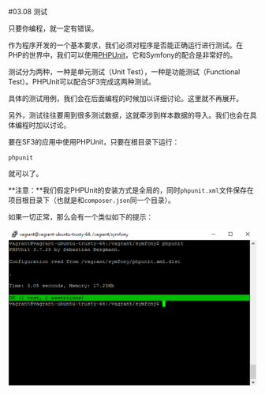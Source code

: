 #03.08 测试

只要你编程，就一定有错误。

作为程序开发的一个基本要求，我们必须对程序是否能正确运行进行测试。在PHP的世界中，我们可以使用[PHPUnit](https://phpunit.de/)，它和Symfony的配合是非常好的。

测试分为两种，一种是单元测试（Unit Test），一种是功能测试（Functional Test）。PHPUnit可以配合SF3完成这两种测试。

具体的测试用例，我们会在后面编程的时候加以详细讨论。这里就不再展开。

另外，测试往往要用到很多测试数据，这就牵涉到样本数据的导入。我们也会在具体编程时加以讨论。

要在SF3的应用中使用PHPUnit，只要在根目录下运行：

```
phpunit
```

就可以了。

**注意：**我们假定PHPUnit的安装方式是全局的，同时`phpunit.xml`文件保存在项目根目录下（也就是和`composer.json`同一个目录）。

如果一切正常，那么会有一个类似如下的提示：

![](img/3.8-1.png)

